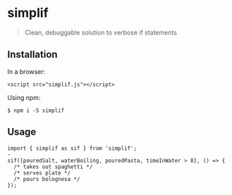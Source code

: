 # simplif
> Clean, debuggable solution to verbose if statements

## Installation
In a browser:
```
<script src="simplif.js"></script>
```
Using npm:
```
$ npm i -S simplif
```

## Usage
```
import { simplif as sif } from 'simplif';
-
sif([pouredSalt, waterBoiling, pouredPasta, timeInWater > 8], () => {
  /* takes out spaghetti */
  /* serves plate */
  /* pours bolognesa */
});
```
